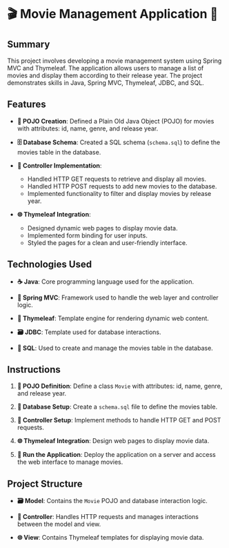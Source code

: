 

# 🎬 Movie Management Application 🎥

## Summary

This project involves developing a movie management system using Spring MVC and Thymeleaf. The application allows users to manage a list of movies and display them according to their release year. The project demonstrates skills in Java, Spring MVC, Thymeleaf, JDBC, and SQL.

## Features

- **📝 POJO Creation**: Defined a Plain Old Java Object (POJO) for movies with attributes: id, name, genre, and release year.

- **🗄️ Database Schema**: Created a SQL schema (`schema.sql`) to define the movies table in the database.

- **🔧 Controller Implementation**: 
  - Handled HTTP GET requests to retrieve and display all movies.
  - Handled HTTP POST requests to add new movies to the database.
  - Implemented functionality to filter and display movies by release year.

- **🌐 Thymeleaf Integration**: 
  - Designed dynamic web pages to display movie data.
  - Implemented form binding for user inputs.
  - Styled the pages for a clean and user-friendly interface.

## Technologies Used

- **☕ Java**: Core programming language used for the application.

- **🔄 Spring MVC**: Framework used to handle the web layer and controller logic.

- **🍃 Thymeleaf**: Template engine for rendering dynamic web content.

- **🗃️ JDBC**: Template used for database interactions.

- **📝 SQL**: Used to create and manage the movies table in the database.

## Instructions

1. **📄 POJO Definition**: Define a class `Movie` with attributes: id, name, genre, and release year.

2. **💾 Database Setup**: Create a `schema.sql` file to define the movies table.

3. **🔧 Controller Setup**: Implement methods to handle HTTP GET and POST requests.

4. **🌐 Thymeleaf Integration**: Design web pages to display movie data.

5. **🚀 Run the Application**: Deploy the application on a server and access the web interface to manage movies.

## Project Structure

- **🗃️ Model**: Contains the `Movie` POJO and database interaction logic.

- **🔧 Controller**: Handles HTTP requests and manages interactions between the model and view.

- **🌐 View**: Contains Thymeleaf templates for displaying movie data.

